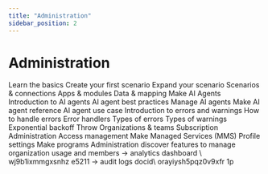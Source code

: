```yaml
---
title: "Administration"
sidebar_position: 2
---
```


# Administration

Learn the basics Create your first scenario Expand your scenario Scenarios & connections Apps & modules Data & mapping Make AI Agents Introduction to AI agents AI agent best practices Manage AI agents Make AI agent reference AI agent use case Introduction to errors and warnings How to handle errors Error handlers Types of errors Types of warnings Exponential backoff Throw Organizations & teams Subscription Administration Access management Make Managed Services (MMS) Profile settings Make programs Administration discover features to manage organization usage and members → analytics dashboard \ wj9b1ixmmgxsnhz e5211 → audit logs docid\ orayiysh5pqz0v9xfr 1p